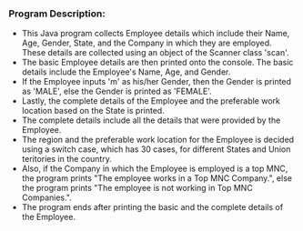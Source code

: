 ### Program Description:

- This Java program collects Employee details which include their Name, Age, Gender, State, and the Company in which they are employed. These details are collected using an object of the Scanner class 'scan'.
- The basic Employee details are then printed onto the console. The basic details include the Employee's Name, Age, and Gender. 
- If the Employee inputs 'm' as his/her Gender, then the Gender is printed as 'MALE', else the Gender is printed as 'FEMALE'.
- Lastly, the complete details of the Employee and the preferable work location based on the State is printed. 
- The complete details include all the details that were provided by the Employee.
- The region and the preferable work location for the Employee is decided using a switch case, which has 30 cases, for different States and Union teritories in the country. 
- Also, if the Company in which the Employee is employed is a top MNC, the program prints "The employee works in a Top MNC Company.", else the program prints "The employee is not working in Top MNC Companies.".
- The program ends after printing the basic and the complete details of the Employee.
